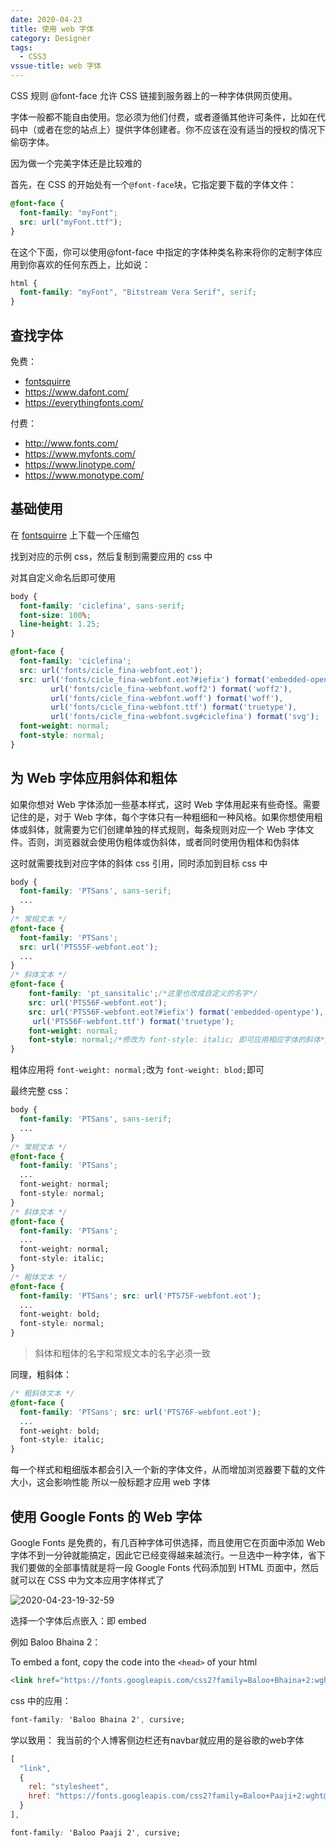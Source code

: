 ```yaml
---
date: 2020-04-23
title: 使用 web 字体
category: Designer
tags:
  - CSS3
vssue-title: web 字体
---
```


CSS 规则 @font-face 允许 CSS 链接到服务器上的一种字体供网页使用。 
<!-- more -->
字体一般都不能自由使用。您必须为他们付费，或者遵循其他许可条件，比如在代码中（或者在您的站点上）提供字体创建者。你不应该在没有适当的授权的情况下偷窃字体。

因为做一个完美字体还是比较难的

首先，在 CSS 的开始处有一个`@font-face`块，它指定要下载的字体文件：

```css
@font-face {
  font-family: "myFont";
  src: url("myFont.ttf");
}
```
在这个下面，你可以使用@font-face 中指定的字体种类名称来将你的定制字体应用到你喜欢的任何东西上，比如说：

```css
html {
  font-family: "myFont", "Bitstream Vera Serif", serif;
}
```
## 查找字体

免费：
- [fontsquirre](https://www.fontsquirrel.com/)
- https://www.dafont.com/
- https://everythingfonts.com/

付费：
- http://www.fonts.com/
- https://www.myfonts.com/
- https://www.linotype.com/
- https://www.monotype.com/

## 基础使用

在 [fontsquirre](https://www.fontsquirrel.com/) 上下载一个压缩包 

找到对应的示例 css，然后复制到需要应用的 css 中

对其自定义命名后即可使用

```css
body {
  font-family: 'ciclefina', sans-serif;
  font-size: 100%;
  line-height: 1.25;
}

@font-face {
  font-family: 'ciclefina';
  src: url('fonts/cicle_fina-webfont.eot');
  src: url('fonts/cicle_fina-webfont.eot?#iefix') format('embedded-opentype'),
         url('fonts/cicle_fina-webfont.woff2') format('woff2'),
         url('fonts/cicle_fina-webfont.woff') format('woff'),
         url('fonts/cicle_fina-webfont.ttf') format('truetype'),
         url('fonts/cicle_fina-webfont.svg#ciclefina') format('svg');
  font-weight: normal;
  font-style: normal;
}
```

## 为 Web 字体应用斜体和粗体

如果你想对 Web 字体添加一些基本样式，这时 Web 字体用起来有些奇怪。需要记住的是，对于 Web 字体，每个字体只有一种粗细和一种风格。如果你想使用粗体或斜体，就需要为它们创建单独的样式规则，每条规则对应一个 Web 字体文件。否则，浏览器就会使用伪粗体或伪斜体，或者同时使用伪粗体和伪斜体

这时就需要找到对应字体的斜体 css 引用，同时添加到目标 css 中

```css
body {
  font-family: 'PTSans', sans-serif;
  ...
}
/* 常规文本 */
@font-face {
  font-family: 'PTSans';
  src: url('PTS55F-webfont.eot');
  ...
}
/* 斜体文本 */
@font-face {
    font-family: 'pt_sansitalic';/*这里也改成自定义的名字*/
    src: url('PTS56F-webfont.eot');
    src: url('PTS56F-webfont.eot?#iefix') format('embedded-opentype'), url('PTS56F-webfont.woff')format('woff'),
     url('PTS56F-webfont.ttf') format('truetype');
    font-weight: normal;
    font-style: normal;/*修改为 font-style: italic; 即可应用相应字体的斜体*/
}
```

粗体应用将 `font-weight: normal;`改为 `font-weight: blod;`即可

最终完整 css：

```css
body {
  font-family: 'PTSans', sans-serif;
  ...
}
/* 常规文本 */
@font-face {
  font-family: 'PTSans';
  ...
  font-weight: normal;
  font-style: normal;
}
/* 斜体文本 */
@font-face {
  font-family: 'PTSans';
  ...
  font-weight: normal;
  font-style: italic;
}
/* 粗体文本 */
@font-face {
  font-family: 'PTSans'; src: url('PTS75F-webfont.eot');
  ...
  font-weight: bold;
  font-style: normal;
}
```
>斜体和粗体的名字和常规文本的名字必须一致

同理，粗斜体：

```css
/* 粗斜体文本 */
@font-face {
  font-family: 'PTSans'; src: url('PTS76F-webfont.eot');
  ...
  font-weight: bold;
  font-style: italic;
}
```

每一个样式和粗细版本都会引入一个新的字体文件，从而增加浏览器要下载的文件大小，这会影响性能
所以一般标题才应用 web 字体

## 使用 Google Fonts 的 Web 字体

Google Fonts 是免费的，有几百种字体可供选择，而且使用它在页面中添加 Web 字体不到一分钟就能搞定，因此它已经变得越来越流行。一旦选中一种字体，省下我们要做的全部事情就是将一段 Google Fonts 代码添加到 HTML 页面中，然后就可以在 CSS 中为文本应用字体样式了

![2020-04-23-19-32-59](https://raw.githubusercontent.com/fengwei2002/Pictures_02/master/img/2020-04-23-19-32-59.png)

选择一个字体后点嵌入：即 embed

例如 Baloo Bhaina 2：

To embed a font, copy the code into the `<head>` of your html
```html
<link href="https://fonts.googleapis.com/css2?family=Baloo+Bhaina+2:wght@500&display=swap" rel="stylesheet">
```
css 中的应用：

```css
font-family: 'Baloo Bhaina 2', cursive;
```

学以致用：
我当前的个人博客侧边栏还有navbar就应用的是谷歌的web字体

```js
[
  "link",
  {
    rel: "stylesheet",
    href: "https://fonts.googleapis.com/css2?family=Baloo+Paaji+2:wght@600&display=swap"
  }
],
```
```css
font-family: 'Baloo Paaji 2', cursive;
```
